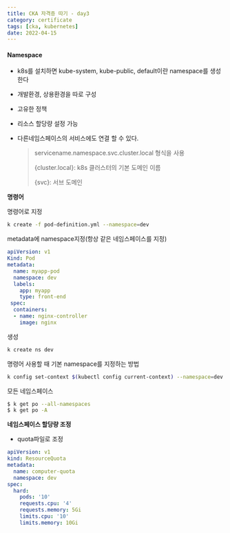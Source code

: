 ```yaml
---
title: CKA 자격증 따기 - day3
category: certificate
tags: [cka, kubernetes]
date: 2022-04-15
---
```


#### Namespace

- k8s를 설치하면 kube-system, kube-public, default이란 namespace를 생성한다

- 개발환경, 상용환경을 따로 구성

- 고유한 정책

- 리소스 할당량 설정 가능

- 다른네임스페이스의 서비스에도 연결 할 수 있다.

  > servicename.namespace.svc.cluster.local 형식을 사용
  >
  > {cluster.local}: k8s 클러스터의 기본 도메인 이름
  >
  > {svc}: 서브 도메인

**명령어**

명령어로 지정

```bash
k create -f pod-definition.yml --namespace=dev
```

metadata에 namespace지정(항상 같은 네임스페이스를 지정)

```yaml
apiVersion: v1
Kind: Pod
metadata:
  name: myapp-pod
  namespace: dev
  labels:
    app: myapp
    type: front-end
 spec:
  containers:
  - name: nginx-controller
    image: nginx
```

생성

```bash
k create ns dev
```

명령어 사용할 때 기본 namespace를 지정하는 방법

```bash
k config set-context $(kubectl config current-context) --namespace=dev
```

모든 네임스페이스

```bash
$ k get po --all-namespaces
$ k get po -A
```

**네임스페이스 할당량 조정**

- quota파일로 조정

```yaml
apiVersion: v1
kind: ResourceQuota
metadata:
  name: computer-quota
  namespace: dev
spec:
  hard:
    pods: '10'
    requests.cpu: '4'
    requests.memory: 5Gi
    limits.cpu: '10'
    limits.memory: 10Gi
```
